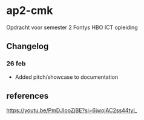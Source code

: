 # ap2-cmk
Opdracht voor semester 2 Fontys HBO ICT opleiding

## Changelog
### 26 feb
- Added pitch/showcase to documentation

## references

https://youtu.be/PmDJIooZjBE?si=6jwojAC2ss44tyl_
